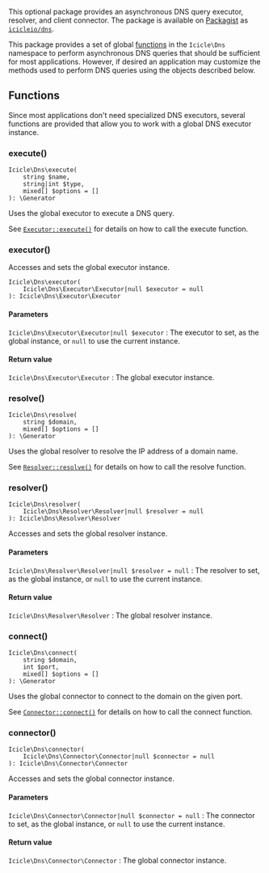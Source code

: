 This optional package provides an asynchronous DNS query executor, resolver, and client connector. The package is available on [Packagist](https://packagist.org) as [`icicleio/dns`](https://packagist.org/packages/icicleio/dns).

This package provides a set of global [functions](#functions) in the `Icicle\Dns` namespace to perform asynchronous DNS queries that should be sufficient for most applications. However, if desired an application may customize the methods used to perform DNS queries using the objects described below.


## Functions

Since most applications don't need specialized DNS executors, several functions are provided that allow you to work with a global DNS executor instance.

### execute()

    Icicle\Dns\execute(
        string $name,
        string|int $type,
        mixed[] $options = []
    ): \Generator

Uses the global executor to execute a DNS query.

See [`Executor::execute()`](#execute) for details on how to call the execute function.


### executor()

Accesses and sets the global executor instance.

    Icicle\Dns\executor(
        Icicle\Dns\Executor\Executor|null $executor = null
    ): Icicle\Dns\Executor\Executor

#### Parameters
`Icicle\Dns\Executor\Executor|null $executor`
:   The executor to set, as the global instance, or `null` to use the current instance.

#### Return value
`Icicle\Dns\Executor\Executor`
:   The global executor instance.


### resolve()

    Icicle\Dns\resolve(
        string $domain,
        mixed[] $options = []
    ): \Generator

Uses the global resolver to resolve the IP address of a domain name.

See [`Resolver::resolve()`](#resolve) for details on how to call the resolve function.


### resolver()

    Icicle\Dns\resolver(
        Icicle\Dns\Resolver\Resolver|null $resolver = null
    ): Icicle\Dns\Resolver\Resolver

Accesses and sets the global resolver instance.

#### Parameters
`Icicle\Dns\Resolver\Resolver|null $resolver = null`
:   The resolver to set, as the global instance, or `null` to use the current instance.

#### Return value
`Icicle\Dns\Resolver\Resolver`
:   The global resolver instance.


### connect()

    Icicle\Dns\connect(
        string $domain,
        int $port,
        mixed[] $options = []
    ): \Generator

Uses the global connector to connect to the domain on the given port.

See [`Connector::connect()`](#connect) for details on how to call the connect function.


### connector()

    Icicle\Dns\connector(
        Icicle\Dns\Connector\Connector|null $connector = null
    ): Icicle\Dns\Connector\Connector

Accesses and sets the global connector instance.

#### Parameters
`Icicle\Dns\Connector\Connector|null $connector = null`
:   The connector to set, as the global instance, or `null` to use the current instance.

#### Return value
`Icicle\Dns\Connector\Connector`
:   The global connector instance.
